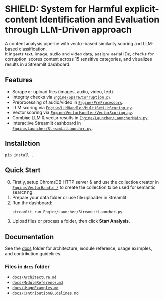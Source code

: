 # SHIELD: System for Harmful explicit-content Identification and Evaluation through LLM-Driven approach

A content analysis pipeline with vector‐based similarity scoring and LLM‐based classification.  
It ingests text, image, audio and video data, assigns serial IDs, checks for corruption, scores content across 15 sensitive categories, and visualizes results in a Streamlit dashboard.

## Features

- Scrape or upload files (images, audio, video, text).
- Integrity checks via [`Engine/Spare/Corruption.py`](Engine/Spare/Corruption.py).
- Preprocessing of audio/video in [`Engine/PreProcessors`](Engine/PreProcessors/).
- LLM scoring via [`Engine/LLMHandler/MultiSetLLMScoring.py`](Engine/LLMHandler/MultiSetLLMScoring.py).
- Vector scoring via [`Engine/VectorHandler/VectorScoring.py`](Engine/VectorHandler/VectorScoring.py).
- Combine LLM & vector results in [`Engine/Launcher/LauncherMain.py`](Engine/Launcher/LauncherMain.py).
- Interactive Streamlit dashboard in [`Engine/Launcher/StreamLitLauncher.py`](Engine/Launcher/StreamLitLauncher.py).

## Installation

```sh
pip install .
```

## Quick Start

0. Firstly, setup ChromaDB HTTP server & and use the collection creator in [`Engine/VectorHandler/`](Engine/VectorHandler/) to create the collection to be used for semantic searching.
1. Prepare your data folder or use file uploader in Streamlit.
2. Run the dashboard:
    ```sh
    streamlit run Engine/Launcher/StreamLitLauncher.py
    ```
3. Upload files or process a folder, then click **Start Analysis**.

## Documentation

See the [docs](docs/) folder for architecture, module reference, usage examples, and contribution guidelines.

### Files in `docs` folder

- [`docs/Architecture.md`](docs/architecture.md)
- [`docs/ModuleReference.md`](docs/modules.md)
- [`docs/UsageExamples.md`](docs/usage.md)
- [`docs/ContributionGuidelines.md`](CONTRIBUTING.md)
